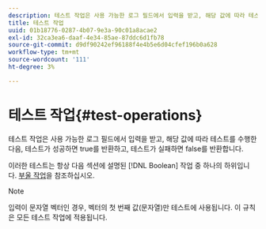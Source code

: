 ```yaml
---
description: 테스트 작업은 사용 가능한 로그 필드에서 입력을 받고, 해당 값에 따라 테스트를 수행한 다음, 테스트가 성공하면 true를 반환하고, 테스트가 실패하면 false를 반환합니다.
title: 테스트 작업
uuid: 01b18776-0287-4b07-9e3a-90c01a8acae2
exl-id: 32ca3ea6-daaf-4e34-85ae-87ddc6d1fb78
source-git-commit: d9df90242ef96188f4e4b5e6d04cfef196b0a628
workflow-type: tm+mt
source-wordcount: '111'
ht-degree: 3%

---
```


# 테스트 작업{#test-operations}

테스트 작업은 사용 가능한 로그 필드에서 입력을 받고, 해당 값에 따라 테스트를 수행한 다음, 테스트가 성공하면 true를 반환하고, 테스트가 실패하면 false를 반환합니다.

이러한 테스트는 항상 다음 섹션에 설명된 [!DNL Boolean] 작업 중 하나의 하위입니다. [부울 작업](../../../../home/c-dataset-const-proc/c-conditions/c-test-ops/c-boolean-ops.md#concept-9bee5fb907bb4e37871096aaf48b1baf)을 참조하십시오.

>[!NOTE]
>
>입력이 문자열 벡터인 경우, 벡터의 첫 번째 값(문자열)만 테스트에 사용됩니다. 이 규칙은 모든 테스트 작업에 적용됩니다.

